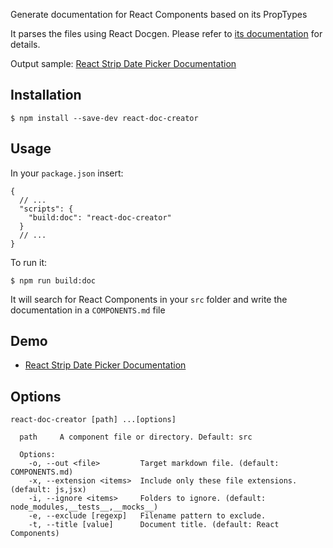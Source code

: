 Generate documentation for React Components based on its PropTypes

It parses the files using React Docgen. Please refer to [its documentation](https://github.com/reactjs/react-docgen#guidelines-for-default-resolvers-and-handlers) for details.

Output sample: [React Strip Date Picker Documentation](https://github.com/crearlink/react-strip-date-picker/blob/develop/DOCUMENTATION.md)

## Installation

`$ npm install --save-dev react-doc-creator`

## Usage

In your `package.json` insert:

```
{
  // ...
  "scripts": {
    "build:doc": "react-doc-creator"
  }
  // ...
}
```

To run it:

`$ npm run build:doc`

It will search for React Components in your `src` folder and write the documentation in a `COMPONENTS.md` file

## Demo

* [React Strip Date Picker Documentation](https://github.com/crearlink/react-strip-date-picker/blob/develop/DOCUMENTATION.md)

## Options

```
react-doc-creator [path] ...[options]

  path     A component file or directory. Default: src

  Options:
    -o, --out <file>         Target markdown file. (default: COMPONENTS.md)
    -x, --extension <items>  Include only these file extensions. (default: js,jsx)
    -i, --ignore <items>     Folders to ignore. (default: node_modules,__tests__,__mocks__)
    -e, --exclude [regexp]   Filename pattern to exclude.
    -t, --title [value]      Document title. (default: React Components)
```
